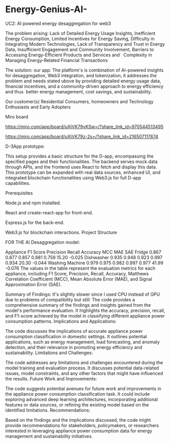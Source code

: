 # Energy-Genius-AI-
UC2: AI powered energy desaggregation for web3

The problem arising: Lack of Detailed Energy Usage Insights, Inefficient Energy Consumption, Limited Incentives for Energy Saving, Difficulty in Integrating Modern Technologies,
Lack of Transparency and Trust in Energy Data, Insufficient Engagement and Community Involvement, Barriers to Accessing Energy-Efficient Products and Services and  
Complexity in Managing Energy-Related Financial Transactions

The solution: our app: The platform's is combination of AI-powered insights for desaggregation, Web3 integration, and tokenization, 
it addresses the problem and needs stated ubove by providing detailed energy usage data, financial incentives, 
and a community-driven approach to energy efficiency and thus  better energy management, cost savings, and sustainability.

Our customer(s)
Residential Consumers, homeowners and Technology Enthusiasts and Early Adopters


Miro board

https://miro.com/app/board/uXjVK79yKSw=/?share_link_id=970544513495

https://miro.com/app/board/uXjVK79z-2s=/?share_link_id=216507117874

D-3App prototype:

This setup provides a basic structure for the D-app, encompassing the specified pages and their functionalities. The backend serves mock data through APIs, and the frontend uses React to fetch and display this data. This prototype can be expanded with real data sources, enhanced UI, and integrated blockchain functionalities using Web3.js for full D-app capabilities.



Prerequisites

Node.js and npm installed.

React and create-react-app for front-end.

Express.js for the back-end.

Web3.js for blockchain interactions.
Project Structure

FOR THE AI Desaggregation model:

Appliance	F1 Score	Precision	Recall	Accuracy	MCC	MAE	SAE
Fridge	0.867	0.877	0.857	0.881	0.759	15.20	-0.025
Dishwasher	0.935	0.948	0.923	0.997	0.934	20.30	-0.044
Washing Machine	0.979	0.975	0.982	0.997	0.977	41.99	-0.076
The values in the table represent the evaluation metrics for each appliance, including F1 Score, Precision, Recall, Accuracy, Matthews Correlation Coefficient (MCC), Mean Absolute Error (MAE), and Signal Approximation Error (SAE).

Summary of Findings:
It's slightly slower since I used CPU instead of GPU due to problems of compatibility but still:
The code provides a comprehensive summary of the findings and insights gained from the model's performance evaluation. It highlights the accuracy, precision, recall, and F1-score achieved by the model in classifying different appliance power consumption patterns. 
Implications and Applications:

The code discusses the implications of accurate appliance power consumption classification in domestic settings. It outlines potential applications, such as energy management, load forecasting, and anomaly detection, and their relevance in promoting energy efficiency and sustainability.
Limitations and Challenges:

The code addresses any limitations and challenges encountered during the model training and evaluation process. It discusses potential data-related issues, model constraints, and any other factors that might have influenced the results.
Future Work and Improvements:

The code suggests potential avenues for future work and improvements in the appliance power consumption classification task. It could include exploring advanced deep learning architectures, incorporating additional features or data sources, or refining the existing model based on the identified limitations.
Recommendations:

Based on the findings and the implications discussed, the code might provide recommendations for stakeholders, policymakers, or researchers interested in leveraging appliance power consumption data for energy management and sustainability initiatives.
